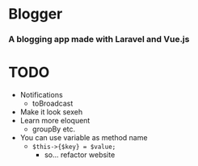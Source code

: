 # Blogger

### A blogging app made with Laravel and Vue.js

# TODO

* Notifications
    * toBroadcast
* Make it look sexeh
* Learn more eloquent
    * groupBy etc.
* You can use variable as method name
    * `$this->{$key} = $value;`
        * so... refactor website